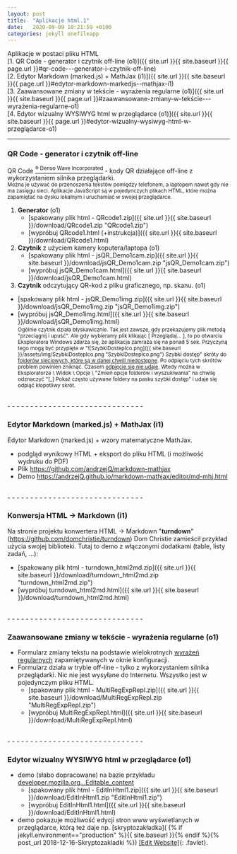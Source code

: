 ```yaml
---
layout: post
title:  "Aplikacje html.1"
date:   2020-09-09 10:21:59 +0100
categories: jekyll onefileapp
---
```

Aplikacje w postaci pliku HTML<br>
 [1.&nbsp;QR Code - generator i czytnik off-line (o1)]({{ site.url }}{{ site.baseurl }}{{ page.url }}#qr-code---generator-i-czytnik-off-line) <br>
 [2.&nbsp;Edytor Markdown (marked.js) + MathJax (i1)]({{ site.url }}{{ site.baseurl }}{{ page.url }}#edytor-markdown-markedjs--mathjax-i1) <br>
 [3.&nbsp;Zaawansowane zmiany w tekście - wyrażenia regularne (o1)]({{ site.url }}{{ site.baseurl }}{{ page.url }}#zaawansowane-zmiany-w-tekście---wyrażenia-regularne-o1) <br>
 [4.&nbsp;Edytor wizualny WYSIWYG html w przeglądarce (o1)]({{ site.url }}{{ site.baseurl }}{{ page.url }}#edytor-wizualny-wysiwyg-html-w-przeglądarce-o1)

- - - - - - - - - - - - - - - - - - - - - - - - - - - - - - 

### QR Code - generator i czytnik off-line

QR Code [<sup>® Denso Wave Incorporated</sup>](http://www.denso-wave.com/qrcode/faqpatent-e.html) - kody QR działające off-line z wykorzystaniem silnika przeglądarki. <br>
<small>Można je używać do przenoszenia tekstów pomiędzy telefonem, a laptopem nawet gdy nie ma zasięgu sieci. Aplikacje JavaScript są w pojedynczych plikach HTML, które można zapamiętać na dysku lokalnym i uruchamiać w swojej przeglądarce.
</small>

1. **Generator** (o1)
	- [spakowany plik html - QRcode1.zip]({{ site.url }}{{ site.baseurl }}/download/QRcode1.zip "QRcode1.zip")
	- [wypróbuj QRcode1.html (+instrukcja)]({{ site.url }}{{ site.baseurl }}/download/QRcode1.html)
2. **Czytnik** z użyciem kamery koputera/laptopa (o1)
	- [spakowany plik html - jsQR_Demo1cam.zip]({{ site.url }}{{ site.baseurl }}/download/jsQR_Demo1cam.zip "jsQR_Demo1cam.zip")
	- [wypróbuj jsQR_Demo1cam.html]({{ site.url }}{{ site.baseurl }}/download/jsQR_Demo1cam.html)
3. **Czytnik** odczytujący QR-kod z pliku graficznego, np. skanu. (o1)
- [spakowany plik html - jsQR_Demo1img.zip]({{ site.url }}{{ site.baseurl }}/download/jsQR_Demo1img.zip "jsQR_Demo1img.zip")
- [wypróbuj jsQR_Demo1img.html]({{ site.url }}{{ site.baseurl }}/download/jsQR_Demo1img.html)
<br><small> 
Ogólnie czytnik działa błyskawicznie. Tak jest zawsze, gdy przekazujemy plik metodą "przeciągnij i upuść". Ale gdy wybieramy plik klikając [ Przeglądaj... ], to po otwarciu Eksploratora Windows zdarza się, że aplikacja zamraża się na ponad 5 sek. Przyczyną tego mogą być przypięte w "![SzybkiDostepIco.png]({{ site.baseurl }}/assets/img/SzybkiDostepIco.png "SzybkiDostepIco.png") Szybki dostęp" skróty do 
[folderów sieciowych, które są w danej chwili niedostępne](https://stackoverflow.com/questions/39990111/browser-freezing-after-selecting-file-in-input-field/66668358#answer-66668358). Po  odpięciu tych skrótów problem powinien zniknąć. Czasem 
[odpięcie się nie udaje](https://www.winhelponline.com/blog/fix-quick-access-reset-pinned-shortcuts-stuck-not-working-windows-10/). Wtedy można w Eksploratorze \ Widok \ Opcje \ "Zmień opcje folderów i wyszukiwania" na chwilę odznaczyć "[_] Pokaż często używane foldery na pasku szybki dostęp" i udaje się odpiąć kłopotliwy skrót.
</small>

<br>
- - - - - - - - - - - - - - - - - - - - - - - - - - - - - - 

### Edytor Markdown (marked.js) + MathJax (i1)

Edytor Markdown (marked.js) + wzory matematyczne MathJax.

- podgląd wynikowy HTML + eksport do pliku HTML (i możliwość wydruku do PDF)
- Plik <https://github.com/andrzejQ/markdown-mathjax>
- Demo <https://andrzejQ.github.io/markdown-mathjax/editor/md-mhj.html>

<br>
- - - - - - - - - - - - - - - - - - - - - - - - - - - - - - 

### Konwersja HTML -> Markdown (i1)

Na stronie projektu konwertera HTML -> Markdown "**turndown**" (<https://github.com/domchristie/turndown>) Dom Christie zamieścił przykład użycia swojej biblioteki.
Tutaj to demo z włączonymi dodatkami (table, listy zadań, ...):

- [spakowany plik html - turndown_html2md.zip]({{ site.url }}{{ site.baseurl }}/download/turndown_html2md.zip "turndown_html2md.zip")
- [wypróbuj turndown_html2md.html]({{ site.url }}{{ site.baseurl }}/download/turndown_html2md.html)

<br>
- - - - - - - - - - - - - - - - - - - - - - - - - - - - - - 

### Zaawansowane zmiany w tekście - wyrażenia regularne (o1)

- Formularz zmiany tekstu na podstawie wielokrotnych [wyrażeń regularnych](https://developer.mozilla.org/pl/docs/Web/JavaScript/Referencje/Obiekty/RegExp) zapamiętywanych w oknie konfiguracji.
- Formularz działa w trybie off-line - tylko z wykorzystaniem silnika przeglądarki. Nic nie jest wysyłane do Internetu. Wszystko jest w pojedynczym pliku HTML.
	- [spakowany plik html - MultiRegExpRepl.zip]({{ site.url }}{{ site.baseurl }}/download/MultiRegExpRepl.zip "MultiRegExpRepl.zip")
	- [wypróbuj MultiRegExpRepl.html]({{ site.url }}{{ site.baseurl }}/download/MultiRegExpRepl.html)

<br>
- - - - - - - - - - - - - - - - - - - - - - - - - - - - - - 

### Edytor wizualny WYSIWYG html w przeglądarce (o1)

- demo  (słabo dopracowane) na bazie przykładu [developer.mozilla.org...Editable_content](https://developer.mozilla.org/pl/docs/Web/Guide/HTML/Editable_content#Example_A_simple_but_complete_rich_text_editor)
	- [spakowany plik html - EditInHtml1.zip]({{ site.url }}{{ site.baseurl }}/download/EditInHtml1.zip "EditInHtml1.zip")
	- [wypróbuj EditInHtml1.html]({{ site.url }}{{ site.baseurl }}/download/EditInHtml1.html)
- demo pokazuje możliwość edycji stron www wyświetlanych w przeglądarce, którą też daje np. 
[skryptozakładka]( {% if jekyll.environment=="production" %}{{ site.baseurl }}{% endif %}{% post_url 2018-12-16-Skryptozakladki %}) 
[\[Edit Website\]](javascript:document.body.contentEditable='true';document.designMode='on';void(0);){: .favlet}.

<style>.favlet{background-color:Lavender;font-weight:bold;padding:0 3px}</style>

